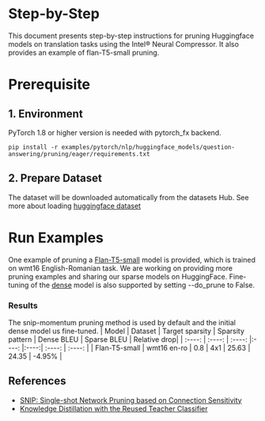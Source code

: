 Step-by-Step
============

This document presents step-by-step instructions for pruning Huggingface models on translation tasks using the Intel® Neural Compressor. It also provides an example of flan-T5-small pruning.

# Prerequisite

## 1. Environment

PyTorch 1.8 or higher version is needed with pytorch_fx backend.

```shell
pip install -r examples/pytorch/nlp/huggingface_models/question-answering/pruning/eager/requirements.txt
```

## 2. Prepare Dataset

The dataset will be downloaded automatically from the datasets Hub.
See more about loading [huggingface dataset](https://huggingface.co/docs/datasets/loading_datasets.html)


# Run Examples
One example of pruning a [Flan-T5-small](run_translation_prune.sh) model is provided, which is trained on wmt16 English-Romanian task. We are working on providing more pruning examples and sharing our sparse models on HuggingFace.
Fine-tuning of the [dense](run_translation_finetune.sh) model is also supported by setting --do_prune to False. 


### Results
The snip-momentum pruning method is used by default and the initial dense model us fine-tuned.
|  Model  | Dataset  | Target sparsity | Sparsity pattern | Dense BLEU | Sparse BLEU | Relative drop|
|  :----:  | :----:  | :----: |:----: |:----:| :----: | :----: |
| Flan-T5-small | wmt16 en-ro | 0.8 | 4x1  | 25.63 | 24.35 | -4.95% |


## References
* [SNIP: Single-shot Network Pruning based on Connection Sensitivity](https://arxiv.org/abs/1810.02340)
* [Knowledge Distillation with the Reused Teacher Classifier](https://arxiv.org/abs/2203.14001)






